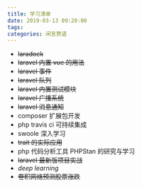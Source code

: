 ```yaml
---
title: 学习清单
date: 2019-03-13 09:20:00
tags:
categories: 闲言赘语
---
```



* ~~laradock~~
* ~~laravel 内置 vue 的用法~~
* ~~laravel 事件~~
* ~~laravel 队列~~
* ~~laravel 内置测试模块~~
* ~~laravel 广播系统~~
* ~~laravel 消息通知~~
* composer 扩展包开发
* php travis ci 可持续集成
* swoole 深入学习
* ~~trait 的实际应用~~
* php 代码分析工具 PHPStan 的研究与学习
* ~~laravel 最新版项目实战~~
* _deep learning_
* ~~卷积网络预测股票涨跌~~
